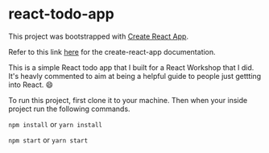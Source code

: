 # react-todo-app

This project was bootstrapped with [Create React App](https://github.com/facebookincubator/create-react-app).

Refer to this link [here](https://github.com/facebookincubator/create-react-app/blob/master/packages/react-scripts/template/README.md) for the create-react-app documentation.

This is a simple React todo app that I built for a React Workshop that I did.
It's heavly commented to aim at being a helpful guide to people just gettting into React. 😄

To run this project, first clone it to your machine. Then when your inside project run the following commands.

`npm install` or `yarn install`

`npm start` or `yarn start`
